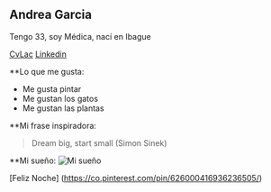 


## Andrea Garcia

Tengo 33, soy Médica, nací en Ibague

 [CvLac](https://scienti.minciencias.gov.co/cvlac/visualizador/generarCurriculoCv.do?cod_rh=0000116893)
 [Linkedin](https://www.linkedin.com/in/andrea-elena-garc%C3%ADa-l%C3%B3pez-981341119/)
 
**Lo que me gusta:

* Me gusta pintar
* Me gustan los gatos
* Me gustan las plantas

**Mi frase inspiradora: 

> Dream big, start small (Simon Sinek)
 
 **Mi sueño: 
 ![Mi sueño](https://www.landuum.com/wp-content/uploads/2019/03/cultura_paisajeiluminado_landuum5.jpg)

 
 [Feliz Noche] (https://co.pinterest.com/pin/626000416936236505/)
